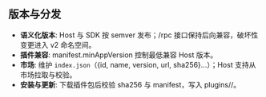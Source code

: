 ## 版本与分发

- **语义化版本**: Host 与 SDK 按 semver 发布；/rpc 接口保持后向兼容，破坏性变更进入 v2 命名空间。
- **插件兼容**: manifest.minAppVersion 控制最低兼容 Host 版本。
- **市场**: 维护 `index.json`（{id, name, version, url, sha256}...）；Host 支持从市场拉取与校验。
- **安装与更新**: 下载插件包后校验 sha256 与 manifest，写入 plugins/<id>/。

